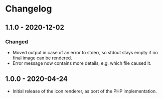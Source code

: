 # Changelog

## 1.1.0 - 2020-12-02

### Changed

- Moved output in case of an error to stderr, so stdout stays empty if no final image can be rendered.
- Error message now contains more details, e.g. which file caused it.

## 1.0.0 - 2020-04-24

- Initial release of the icon renderer, as port of the PHP implementation.
